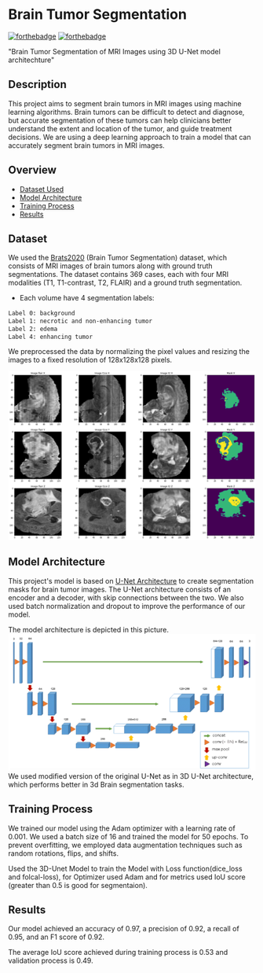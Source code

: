 # Brain Tumor Segmentation
[![forthebadge](https://forthebadge.com/images/badges/made-with-python.svg)](https://www.python.org/)
[![forthebadge](https://forthebadge.com/images/badges/built-with-love.svg)](https://github.com/sdsubhajitdas)

"Brain Tumor Segmentation of MRI Images using 3D U-Net model architechture"

## Description

This project aims to segment brain tumors in MRI images using machine learning algorithms. Brain tumors can be difficult to detect and diagnose, but accurate segmentation of these tumors can help clinicians better understand the extent and location of the tumor, and guide treatment decisions. We are using a deep learning approach to train a model that can accurately segment brain tumors in MRI images.

<!-- Use google colab for further training and prediction.  -->

## Overview
- [Dataset Used](#dataset)
- [Model Architecture](#model-architecture)
- [Training Process](#training-process)
- [Results](#results)

## Dataset

We used the [Brats2020](https://www.kaggle.com/awsaf49/brats20-dataset-training-validation) (Brain Tumor Segmentation) dataset, which consists of MRI images of brain tumors along with ground truth segmentations. The dataset contains 369 cases, each with four MRI modalities (T1, T1-contrast, T2, FLAIR) and a ground truth segmentation.

* Each volume have 4 segmentation labels:

```
Label 0: background
Label 1: necrotic and non-enhancing tumor
Label 2: edema 
Label 4: enhancing tumor
```
We preprocessed the data by normalizing the pixel values and resizing the images to a fixed resolution of 128x128x128 pixels.

![Dataset](images/dataset.png)

## Model Architecture
This project's model is based on [U-Net Architecture](https://arxiv.org/abs/1505.04597) to create segmentation masks for brain tumor images. The U-Net architecture consists of an encoder and a decoder, with skip connections between the two. We also used batch normalization and dropout to improve the performance of our model.

The model architecture is depicted in this picture.
![Model Architecture](images/U-Net.png)
We used modified version of the original U-Net as in 3D U-Net architecture, which performs better in 3d Brain segmentation tasks. 


## Training Process

We trained our model using the Adam optimizer with a learning rate of 0.001. We used a batch size of 16 and trained the model for 50 epochs. To prevent overfitting, we employed data augmentation techniques such as random rotations, flips, and shifts.

Used the 3D-Unet Model to train the Model with Loss function(dice_loss and folcal-loss), for Optimizer used Adam and for metrics used IoU score (greater than 0.5 is good for segmentaion).


## Results

Our model achieved an accuracy of 0.97, a precision of 0.92, a recall of 0.95, and an F1 score of 0.92. 

<!-- We also visualized the segmentation results using color-coded overlays on the original MRI images. -->

The average IoU score achieved during training process is 0.53 and validation process is 0.49.

<!-- ## How to Use

To use our model to perform brain tumor segmentation on new MRI images, first install the required dependencies listed in the "requirements.txt" file. Then, run the "predict.py" script with the path to the input MRI image as an argument. The script will output a segmented image in the "results" folder. -->


<!-- ### Training Process
The model was trained on a [Nvidia GTX 1050Ti](https://www.geforce.com/hardware/desktop-gpus/geforce-gtx-1050-ti/specifications) 4GB GPU. Total time taken for model training was 6 hours and 45 minutes. We started with an initial learning rate of 1e-3 and reduced it by 85% on plateauing, final learning rate at the end of 100 epochs was 2.7249e-4.<br>
Some graphs indicating Learning Rate & Loss Value over 100 epochs are given below.



To see the complete output produced during the training process check [this](logs/05-47-51_PM_on_May_20,_2019/training_output_log.txt) -->

<!-- ## Installation
This project uses python3.

Clone the project.
```bash
git clone https://github.com/Jeetu95/Brain-Tumor-Segmentation.git
```
Install Pytorch from this [link](https://pytorch.org/get-started/locally/)<br>
Use pip to install all the dependencies
```bash
pip install -r requirements.txt
```
To open the notebook
```bash
jupyter lab
```

To setup the project dataset
```bash
python setup_scripts/download_dataset.py
python setup_scripts/unzip_dataset.py
python setup_scripts/extract_images.py
``` -->


<!-- ## Results
The mean [Dice Score](https://en.wikipedia.org/wiki/S%C3%B8rensen%E2%80%93Dice_coefficient) our model gained was 0.74461 in testing dataset of 600 images.<br>
From this we can conclude that in our testing dataset our constructed mask has a similarity of about 74% with the original mask.<br>
Some samples from our training dataset output are below. The top best results are [here](images).To see all the results click on this [Google Drive link](https://drive.google.com/drive/folders/1vwwUipaH9Yb0NLelv3lW-04E6WnVJ3nh?usp=sharing)<br>
 -->
<!-- 
## License
[MIT License](LICENSE) -->